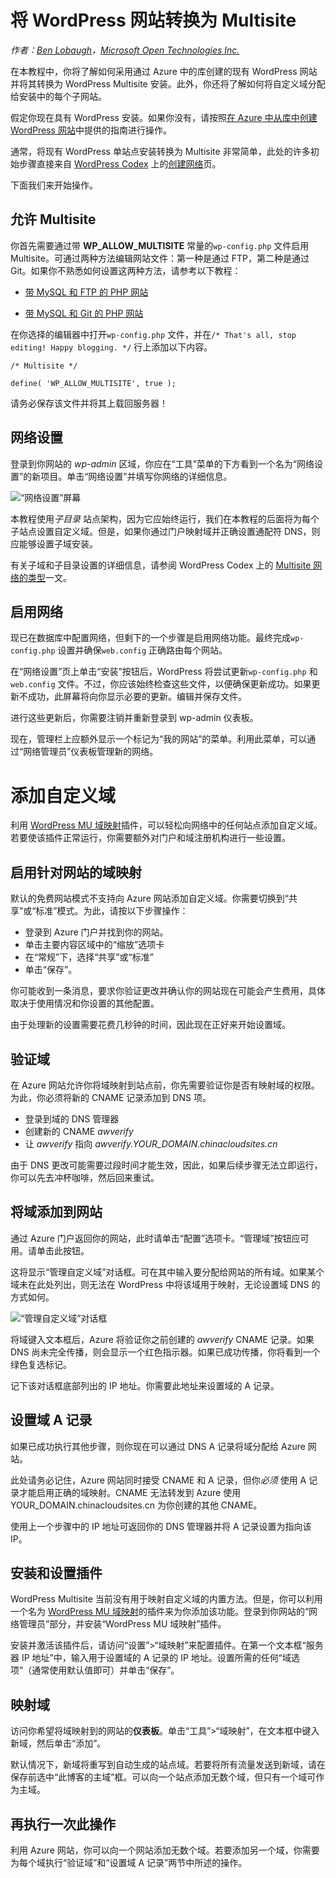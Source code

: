 ﻿<properties linkid="develop-php-tutorials-convert-wordpress-to-multisite" urlDisplayName="Convert a WordPress Site to a Multisite" pageTitle="Convert a WordPress Site to a Multisite" metaKeywords="WordPress, Multisite" description="Learn how to take an existing WordPress web site created through the gallery in Azure and convert it to WordPress Multisite" metaCanonical="" services="web-sites" documentationCenter="PHP" title="Convert a WordPress Site to a Multisite" authors="" solutions="" manager="" editor="" />
<tags ms.service="web-sites"
    ms.date="03/24/2015"
    wacn.date="04/11/2015"
    />

# 将 WordPress 网站转换为 Multisite

*作者：[Ben Lobaugh][Ben Lobaugh]，[Microsoft Open Technologies Inc.][Microsoft Open Technologies Inc.]*

在本教程中，你将了解如何采用通过 Azure 中的库创建的现有 WordPress 网站并将其转换为 WordPress Multisite 安装。此外，你还将了解如何将自定义域分配给安装中的每个子网站。

假定你现在具有 WordPress 安装。如果你没有，请按照[在 Azure 中从库中创建 WordPress 网站][在 Azure 中从库中创建 WordPress 网站]中提供的指南进行操作。

通常，将现有 WordPress 单站点安装转换为 Multisite 非常简单，此处的许多初始步骤直接来自 [WordPress Codex][WordPress Codex] 上的[创建网络][创建网络]页。

下面我们来开始操作。

## 允许 Multisite

你首先需要通过带 **WP\_ALLOW\_MULTISITE** 常量的`wp-config.php` 文件启用 Multisite。可通过两种方法编辑网站文件：第一种是通过 FTP，第二种是通过 Git。如果你不熟悉如何设置这两种方法，请参考以下教程：

-   [带 MySQL 和 FTP 的 PHP 网站][带 MySQL 和 FTP 的 PHP 网站]

-   [带 MySQL 和 Git 的 PHP 网站][带 MySQL 和 Git 的 PHP 网站]

在你选择的编辑器中打开`wp-config.php` 文件，并在`/* That's all, stop editing! Happy blogging. */` 行上添加以下内容。

    /* Multisite */

    define( 'WP_ALLOW_MULTISITE', true );

请务必保存该文件并将其上载回服务器！

## 网络设置

登录到你网站的 *wp-admin* 区域，你应在“工具”菜单的下方看到一个名为“网络设置”的新项目。单击“网络设置”并填写你网络的详细信息。

![“网络设置”屏幕][“网络设置”屏幕]

本教程使用*子目录* 站点架构，因为它应始终运行，我们在本教程的后面将为每个子站点设置自定义域。但是，如果你通过门户映射域并正确设置通配符 DNS，则应能够设置子域安装。

有关子域和子目录设置的详细信息，请参阅 WordPress Codex 上的 [Multisite 网络的类型][Multisite 网络的类型]一文。

## 启用网络

现已在数据库中配置网络，但剩下的一个步骤是启用网络功能。最终完成`wp-config.php` 设置并确保`web.config` 正确路由每个网站。

在“网络设置”页上单击“安装”按钮后，WordPress 将尝试更新`wp-config.php` 和 `web.config` 文件。不过，你应该始终检查这些文件，以便确保更新成功。如果更新不成功，此屏幕将向你显示必要的更新。编辑并保存文件。

进行这些更新后，你需要注销并重新登录到 wp-admin 仪表板。

现在，管理栏上应额外显示一个标记为“我的网站”的菜单。利用此菜单，可以通过“网络管理员”仪表板管理新的网络。

# 添加自定义域

利用 [WordPress MU 域映射][WordPress MU 域映射]插件，可以轻松向网络中的任何站点添加自定义域。若要使该插件正常运行，你需要额外对门户和域注册机构进行一些设置。

## 启用针对网站的域映射

默认的免费网站模式不支持向 Azure 网站添加自定义域。你需要切换到“共享”或“标准”模式。为此，请按以下步骤操作：

-   登录到 Azure 门户并找到你的网站。
-   单击主要内容区域中的“缩放”选项卡
-   在“常规”下，选择“共享”或“标准”
-   单击“保存”。

你可能收到一条消息，要求你验证更改并确认你的网站现在可能会产生费用，具体取决于使用情况和你设置的其他配置。

由于处理新的设置需要花费几秒钟的时间，因此现在正好来开始设置域。

## 验证域

在 Azure 网站允许你将域映射到站点前，你先需要验证你是否有映射域的权限。为此，你必须将新的 CNAME 记录添加到 DNS 项。

-   登录到域的 DNS 管理器
-   创建新的 CNAME *awverify*
-   让 *awverify* 指向 *awverify.YOUR\_DOMAIN.chinacloudsites.cn*

由于 DNS 更改可能需要过段时间才能生效，因此，如果后续步骤无法立即运行，你可以先去冲杯咖啡，然后回来重试。

## 将域添加到网站

通过 Azure 门户返回你的网站，此时请单击“配置”选项卡。“管理域”按钮应可用。请单击此按钮。

这将显示“管理自定义域”对话框。可在其中输入要分配给网站的所有域。如果某个域未在此处列出，则无法在 WordPress 中将该域用于映射，无论设置域 DNS 的方式如何。

![“管理自定义域”对话框][“管理自定义域”对话框]

将域键入文本框后，Azure 将验证你之前创建的 *awverify* CNAME 记录。如果 DNS 尚未完全传播，则会显示一个红色指示器。如果已成功传播，你将看到一个绿色复选标记。

记下该对话框底部列出的 IP 地址。你需要此地址来设置域的 A 记录。

## 设置域 A 记录

如果已成功执行其他步骤，则你现在可以通过 DNS A 记录将域分配给 Azure 网站。

此处请务必记住，Azure 网站同时接受 CNAME 和 A 记录，但你*必须* 使用 A 记录才能启用正确的域映射。CNAME 无法转发到 Azure 使用 YOUR\_DOMAIN.chinacloudsites.cn 为你创建的其他 CNAME。

使用上一个步骤中的 IP 地址可返回你的 DNS 管理器并将 A 记录设置为指向该 IP。

## 安装和设置插件

WordPress Multisite 当前没有用于映射自定义域的内置方法。但是，你可以利用一个名为 [WordPress MU 域映射][WordPress MU 域映射]的插件来为你添加该功能。登录到你网站的“网络管理员”部分，并安装“WordPress MU 域映射”插件。

安装并激活该插件后，请访问“设置”&gt;“域映射”来配置插件。在第一个文本框“服务器 IP 地址”中，输入用于设置域的 A 记录的 IP 地址。设置所需的任何“域选项”（通常使用默认值即可）并单击“保存”。

## 映射域

访问你希望将域映射到的网站的**仪表板**。单击“工具”&gt;“域映射”，在文本框中键入新域，然后单击“添加”。

默认情况下，新域将重写到自动生成的站点域。若要将所有流量发送到新域，请在保存前选中“此博客的主域”框。可以向一个站点添加无数个域，但只有一个域可作为主域。

## 再执行一次此操作

利用 Azure 网站，你可以向一个网站添加无数个域。若要添加另一个域，你需要为每个域执行“验证域”和“设置域 A 记录”两节中所述的操作。

  [Ben Lobaugh]: http://ben.lobaugh.net
  [Microsoft Open Technologies Inc.]: http://msopentech.com
  [在 Azure 中从库中创建 WordPress 网站]: /zh-cn/documentation/articles/web-sites-php-web-site-gallery/
  [WordPress Codex]: http://codex.wordpress.org
  [创建网络]: http://codex.wordpress.org/Create_A_Network
  [带 MySQL 和 FTP 的 PHP 网站]: /zh-cn/documentation/articles/web-sites-php-mysql-deploy-use-ftp/#header-0
  [带 MySQL 和 Git 的 PHP 网站]: /zh-cn/documentation/articles/web-sites-php-mysql-deploy-use-git/#header-1
  [“网络设置”屏幕]: ./media/web-sites-php-convert-wordpress-multisite/wordpress-network-setup.png
  [Multisite 网络的类型]: http://codex.wordpress.org/Before_You_Create_A_Network#Types_of_multisite_network
  [WordPress MU 域映射]: http://wordpress.org/extend/plugins/wordpress-mu-domain-mapping/
  [“管理自定义域”对话框]: ./media/web-sites-php-convert-wordpress-multisite/wordpress-manage-domains.png
